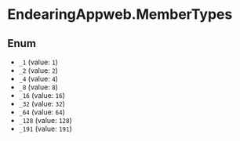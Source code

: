 # EndearingAppweb.MemberTypes

## Enum

* `_1` (value: `1`)
* `_2` (value: `2`)
* `_4` (value: `4`)
* `_8` (value: `8`)
* `_16` (value: `16`)
* `_32` (value: `32`)
* `_64` (value: `64`)
* `_128` (value: `128`)
* `_191` (value: `191`)
